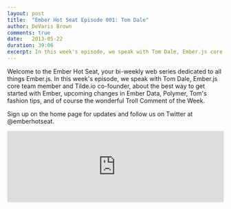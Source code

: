 ```yaml
---
layout: post
title:  "Ember Hot Seat Episode 001: Tom Dale"
author: DeVaris Brown
comments: true
date:   2013-05-22
duration: 39:06
excerpt: In this week's episode, we speak with Tom Dale, Ember.js core team member and Tilde.io co-founder, about the best way to get started with Ember, upcoming changes in Ember Data, Polymer, Tom's fashion tips, and of course the wonderful Troll Comment of the Week.
---
```


Welcome to the Ember Hot Seat, your bi-weekly web series dedicated to all things Ember.js. In this week's episode, we speak with Tom Dale, Ember.js core team member and Tilde.io co-founder, about the best way to get started with Ember, upcoming changes in Ember Data, Polymer, Tom's fashion tips, and of course the wonderful Troll Comment of the Week.

Sign up on the home page for updates and follow us on Twitter at @emberhotseat.

<iframe width="100%" height="166" scrolling="no" frameborder="no" src="https://w.soundcloud.com/player/?url=http%3A%2F%2Fapi.soundcloud.com%2Ftracks%2F95297517"></iframe>